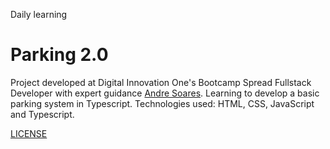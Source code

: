 Daily learning

# Parking 2.0

Project developed at Digital Innovation One's Bootcamp Spread Fullstack Developer with expert guidance [Andre Soares](https://github.com/soaresderik "Andre Soares").
Learning to develop a basic parking system in Typescript.
Technologies used: HTML, CSS, JavaScript and Typescript.

[LICENSE](./LICENSE)
